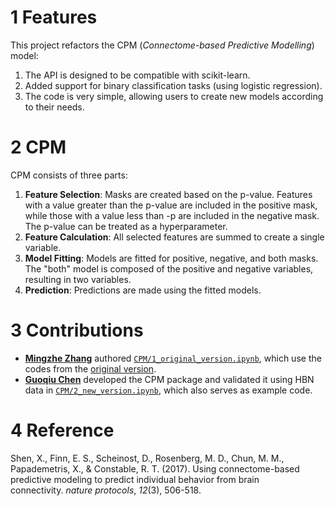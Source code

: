 # 1 Features
This project refactors the CPM (*Connectome-based Predictive Modelling*) model:
1. The API is designed to be compatible with scikit-learn.
2. Added support for binary classification tasks (using logistic regression).
3. The code is very simple, allowing users to create new models according to their needs.

# 2 CPM
CPM consists of three parts:
1. **Feature Selection**: Masks are created based on the p-value. Features with a value greater than the p-value are included in the positive mask, while those with a value less than -p are included in the negative mask. The p-value can be treated as a hyperparameter.
2. **Feature Calculation**: All selected features are summed to create a single variable.
3. **Model Fitting**: Models are fitted for positive, negative, and both masks. The "both" model is composed of the positive and negative variables, resulting in two variables.
4. **Prediction**: Predictions are made using the fitted models.

# 3 Contributions
- **[Mingzhe Zhang](https://github.com/psyMingzheZhang)** authored [`CPM/1_original_version.ipynb`](https://github.com/PsyChen1998/CPM/blob/main/CPM/1_original_version.ipynb), which use the codes from the [original version](https://github.com/YaleMRRC/CPM).
- **[Guoqiu Chen](https://github.com/PsyChen1998)** developed the CPM package and validated it using HBN data in [`CPM/2_new_version.ipynb`](https://github.com/PsyChen1998/CPM/blob/main/CPM/2_new_version.ipynb), which also serves as example code.

# 4 Reference
Shen, X., Finn, E. S., Scheinost, D., Rosenberg, M. D., Chun, M. M., Papademetris, X., & Constable, R. T. (2017). Using connectome-based predictive modeling to predict individual behavior from brain connectivity. _nature protocols_, _12_(3), 506-518.
